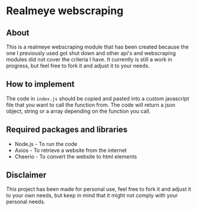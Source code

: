 # Realmeye webscraping

## About
This is a realmeye webscraping module that has been created because the one I previously used got shut down and other api's and webscraping modules did not cover the criteria I have. It currently is still a work in progress, but feel free to fork it and adjust it to your needs.

## How to implement
The code in `index.js` should be copied and pasted into a custom javascript file that you want to call the function from. The code will return a json object, string or a array depending on the function you call.

## Required packages and libraries
* Node.js - To run the code
* Axios   - To retrieve a website from the internet
* Cheerio - To convert the website to html elements

## Disclaimer
This project has been made for personal use, feel free to fork it and adjust it to your own needs, but keep in mind that it might not comply with your personal needs.
